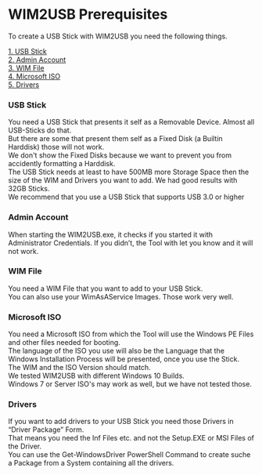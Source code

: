 # WIM2USB Prerequisites

To create a USB Stick with WIM2USB you need the following things.  

[1. USB Stick](https://github.com/baseVISION/baseVISION.SyntaroWiki/blob/main/WimAsAService/WIM2USB/WIM2USB_Prerequisites.md#usb-stick)  
[2. Admin Account](https://github.com/baseVISION/baseVISION.SyntaroWiki/blob/main/WimAsAService/WIM2USB/WIM2USB_Prerequisites.md#admin-account)  
[3. WIM File](https://github.com/baseVISION/baseVISION.SyntaroWiki/blob/main/WimAsAService/WIM2USB/WIM2USB_Prerequisites.md#wim-file)  
[4. Microsoft ISO](https://github.com/baseVISION/baseVISION.SyntaroWiki/blob/main/WimAsAService/WIM2USB/WIM2USB_Prerequisites.md#microsoft-iso)  
[5. Drivers](https://github.com/baseVISION/baseVISION.SyntaroWiki/blob/main/WimAsAService/WIM2USB/WIM2USB_Prerequisites.md#drivers)  

### USB Stick

You need a USB Stick that presents it self as a Removable Device. Almost all USB-Sticks do that.  
But there are some that present them self as a Fixed Disk (a Builtin Harddisk) those will not work.  
We don't show the Fixed Disks because we want to prevent you from accidently formatting a Harddisk.  
The USB Stick needs at least to have 500MB more Storage Space then the size of the WIM and Drivers you want to add. We had good results with 32GB Sticks.  
We recommend that you use a USB Stick that supports USB 3.0 or higher  

### Admin Account  
When starting the WIM2USB.exe, it checks if you started it with Administrator Credentials. If you didn’t, the Tool with let you know and it will not work.

### WIM File  
You need a WIM File that you want to add to your USB
Stick.  
You can also use your WimAsAService Images. Those work very well.
### Microsoft ISO  
You need a Microsoft ISO from which the Tool will use the Windows PE Files and other files needed for booting.  
The language of the ISO you use will also be the Language that the Windows Installation Process will be presented, once you use the Stick.  
The WIM and the ISO Version should match.  
We tested WIM2USB with different Windows 10 Builds.  
Windows 7 or Server ISO's may work as well, but we have not tested those.  

### Drivers  
If you want to add drivers to your USB Stick you need those Drivers in “Driver Package” Form.  
That means you need the Inf Files etc. and not the Setup.EXE or MSI Files of the Driver.  
You can use the Get-WindowsDriver PowerShell Command to create suche a Package from a System containing all the drivers.  